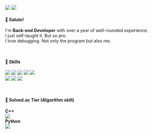 <p>
  <a href="https://velog.io/@gonudayo/" target="_blank"><img src="https://img.shields.io/badge/velog-20c997?style=flat-square&logo=Vimeo&logoColor=white"/></a>
  <a href="mailto:kimgunwoo@yahoo.com" target="_blank"><img src="https://img.shields.io/badge/kimgunwoo@yahoo.com-6001D2?style=flat-square&logo=yahoo&logoColor=white"/></a>
</p>

  #### 👋 Salute!
<p>
  I'm <b>Back-end Developer</b> with over a year of well-rounded experience.
  <br>
  I just self-taught it. But so pro.
  <br>
  I love debugging. Not only the program but also me.
  <br>
</p>
<br>

#### 💪 Skills
<p>
  <img src="https://img.shields.io/badge/Java-007396?style=flat-square&logo=java&logoColor=white"/>
  <img src="https://img.shields.io/badge/C++-00599C?style=flat-square&logo=cplusplus&logoColor=white"/>
  <img src="https://img.shields.io/badge/Python-3776AB?style=flat-square&logo=python&logoColor=white"/>
  <img src="https://img.shields.io/badge/JavaScript-F7DF1E?style=flat-square&logo=javascript&logoColor=white"/>
  <img src="https://img.shields.io/badge/node.js-339933?style=flat-square&logo=node.js&logoColor=white"/>
  <br>
  <img src="https://img.shields.io/badge/Amazon AWS-232F3E?style=flat-square&logo=amazonaws&logoColor=white"/>
  <img src="https://img.shields.io/badge/MongoDB-47A248?style=flat-square&logo=mongodb&logoColor=white"/>
  <img src="https://img.shields.io/badge/Postman-FF6C37?style=flat-square&logo=postman&logoColor=white"/>
</p>
<br>

#### 👑 Solved.ac Tier (Algorithm skill)
<p>
  <b>C++</b></br>
  <a href="https://solved.ac/profile/gonudayo" target="_blank"><img src="http://mazassumnida.wtf/api/pastel/generate_badge?boj=gonudayo&cache=c"></a>
  </br><b>Python</b></br>
  <a href="https://solved.ac/profile/gunwoo" target="_blank"><img src="http://mazassumnida.wtf/api/pastel/generate_badge?boj=gunwoo&cache=c"></a>
</p>
